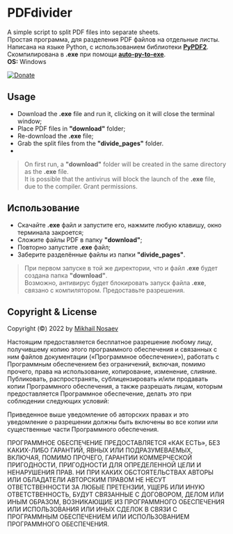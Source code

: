 # PDFdivider
A simple script to split PDF files into separate sheets.<br/>
Простая программа, для разделения PDF файлов на отдельные листы.<br/>
Написана на языке Python, с использованием библиотеки [**PyPDF2**](https://pypdf2.readthedocs.io/en/latest/index.html).<br/>
Скомпилирована в **.exe** при помощи [**auto-py-to-exe**](https://github.com/brentvollebregt/auto-py-to-exe).<br/>
**OS:** Windows

[![Donate](https://img.shields.io/badge/Donate-Yoomoney-green.svg)](https://yoomoney.ru/to/410019620244262)

## Usage

- Download the **.exe** file and run it, clicking on it will close the terminal window;<br/>
- Place PDF files in **"download"** folder;<br/>
- Re-download the **.exe** file;<br/>
- Grab the split files from the **"divide_pages"** folder.<br/>
- 
> On first run, a **"download"** folder will be created in the same directory as the **.exe** file.<br/>
> It is possible that the antivirus will block the launch of the **.exe** file, due to the compiler. Grant permissions.

## Использование
- Скачайте **.exe** файл и запустите его, нажмите любую клавишу, окно терминала закроется;<br/>
- Сложите файлы PDF в папку **"download"**;<br/>
- Повторно запустите **.exe** файл;<br/>
- Заберите разделённые файлы из папки **"divide_pages"**.

> При первом запуске в той же директории, что и файл **.exe** будет создана папка **"download"**.<br/>
> Возможно, антивирус будет блокировать запуск файла **.exe**, связано с компилятором. Предоставьте разрешения.

## Copyright & License

Copyright (©) 2022 by [Mikhail Nosaev](https://github.com/Guf-Hub)

Настоящим предоставляется бесплатное разрешение любому лицу, получившему копию этого программного обеспечения и связанных с ним файлов документации («Программное обеспечение»), работать с Программным обеспечением без ограничений, включая, помимо прочего, права на использование, копирование, изменение, слияние. Публиковать, распространять, сублицензировать и/или продавать копии Программного обеспечения, а также разрешать лицам, которым предоставляется Программное обеспечение, делать это при соблюдении следующих условий:

Приведенное выше уведомление об авторских правах и это уведомление о разрешении должны быть включены во все копии или существенные части Программного обеспечения.

ПРОГРАММНОЕ ОБЕСПЕЧЕНИЕ ПРЕДОСТАВЛЯЕТСЯ «КАК ЕСТЬ», БЕЗ КАКИХ-ЛИБО ГАРАНТИЙ, ЯВНЫХ ИЛИ ПОДРАЗУМЕВАЕМЫХ, ВКЛЮЧАЯ, ПОМИМО ПРОЧЕГО, ГАРАНТИИ КОММЕРЧЕСКОЙ ПРИГОДНОСТИ, ПРИГОДНОСТИ ДЛЯ ОПРЕДЕЛЕННОЙ ЦЕЛИ И НЕНАРУШЕНИЯ ПРАВ. НИ ПРИ КАКИХ ОБСТОЯТЕЛЬСТВАХ АВТОРЫ ИЛИ ОБЛАДАТЕЛИ АВТОРСКИМ ПРАВОМ НЕ НЕСУТ ОТВЕТСТВЕННОСТИ ЗА ЛЮБЫЕ ПРЕТЕНЗИИ, УЩЕРБ ИЛИ ИНУЮ ОТВЕТСТВЕННОСТЬ, БУДУТ СВЯЗАННЫЕ С ДОГОВОРОМ, ДЕЛОМ ИЛИ ИНЫМ ОБРАЗОМ, ВОЗНИКАЮЩИЕ ИЗ ПРОГРАММНОГО ОБЕСПЕЧЕНИЯ ИЛИ ИСПОЛЬЗОВАНИЯ ИЛИ ИНЫХ СДЕЛОК В СВЯЗИ С ПРОГРАММНЫМ ОБЕСПЕЧЕНИЕМ ИЛИ ИСПОЛЬЗОВАНИЕМ ПРОГРАММНОГО ОБЕСПЕЧЕНИЯ.
